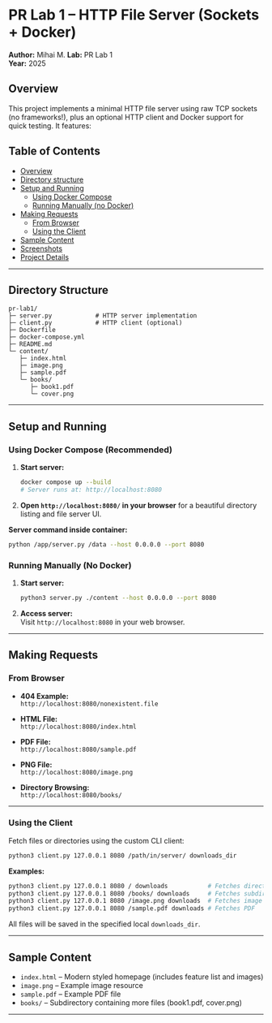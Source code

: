 # PR Lab 1 – HTTP File Server (Sockets + Docker)


**Author:** Mihai M. 
**Lab:** PR Lab 1  
**Year:** 2025

## Overview

This project implements a minimal HTTP file server using raw TCP sockets (no frameworks!), plus an optional HTTP client and Docker support for quick testing. It features:


## Table of Contents

- [Overview](#overview)
- [Directory structure](#directory-structure)
- [Setup and Running](#setup-and-running)
  - [Using Docker Compose](#using-docker-compose)
  - [Running Manually (no Docker)](#running-manually-no-docker)
- [Making Requests](#making-requests)
  - [From Browser](#from-browser)
  - [Using the Client](#using-the-client)
- [Sample Content](#sample-content)
- [Screenshots](#screenshots)
- [Project Details](#project-details)

---

## Directory Structure

```
pr-lab1/
├─ server.py            # HTTP server implementation
├─ client.py            # HTTP client (optional)
├─ Dockerfile
├─ docker-compose.yml
├─ README.md
└─ content/
   ├─ index.html
   ├─ image.png
   ├─ sample.pdf
   └─ books/
      ├─ book1.pdf
      └─ cover.png
```

---

## Setup and Running

### Using Docker Compose (Recommended)

1. **Start server:**
   ```bash
   docker compose up --build
   # Server runs at: http://localhost:8080
   ```

2. **Open `http://localhost:8080/` in your browser** for a beautiful directory listing and file server UI.

**Server command inside container:**
```bash
python /app/server.py /data --host 0.0.0.0 --port 8080
```

### Running Manually (No Docker)

1. **Start server:**
   ```bash
   python3 server.py ./content --host 0.0.0.0 --port 8080
   ```

2. **Access server:**  
   Visit `http://localhost:8080` in your web browser.

---

## Making Requests

### From Browser

- **404 Example:**  
  `http://localhost:8080/nonexistent.file`
  
- **HTML File:**  
  `http://localhost:8080/index.html`
  
- **PDF File:**  
  `http://localhost:8080/sample.pdf`
  
- **PNG File:**  
  `http://localhost:8080/image.png`
  
- **Directory Browsing:**  
  `http://localhost:8080/books/`

---

### Using the Client

Fetch files or directories using the custom CLI client:
```bash
python3 client.py 127.0.0.1 8080 /path/in/server/ downloads_dir
```
**Examples:**
```bash
python3 client.py 127.0.0.1 8080 / downloads           # Fetches directory listing
python3 client.py 127.0.0.1 8080 /books/ downloads     # Fetches subdirectory
python3 client.py 127.0.0.1 8080 /image.png downloads  # Fetches image
python3 client.py 127.0.0.1 8080 /sample.pdf downloads # Fetches PDF
```
All files will be saved in the specified local `downloads_dir`.

---

## Sample Content

- `index.html` – Modern styled homepage (includes feature list and images)
- `image.png` – Example image resource
- `sample.pdf` – Example PDF file
- `books/` – Subdirectory containing more files (book1.pdf, cover.png)

---

